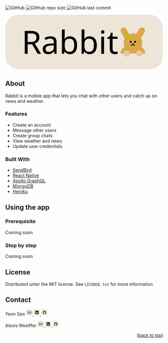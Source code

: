 <a id="readme-top"></a>
![GitHub](https://img.shields.io/github/license/awoelf/rabbit)
![GitHub repo size](https://img.shields.io/github/repo-size/awoelf/rabbit)
![GitHub last commit](https://img.shields.io/github/last-commit/awoelf/rabbit)

![rabbit-logo]

## About

Rabbit is a mobile app that lets you chat with other users and catch up on news and weather.

### Features

- Create an account
- Message other users
- Create group chats
- View weather and news
- Update user credentials

### Built With

- [SendBird](https://sendbird.com/)
- [React Native](https://reactnative.dev/)
- [Apollo GraphQL](https://www.apollographql.com/)
- [MongoDB](https://www.mongodb.com/)
- [Heroku](https://www.heroku.com/home)

## Using the app

### Prerequisite

Coming soon

### Step by step

Coming soon

<!-- 1. After starting the app, input your log in credentials or navigate to the sign up screen to create an account.
2. Once logged in, allow location services.
3.  -->

## License

Distributed unter the MIT license. See `LICENSE.txt` for more information

## Contact

Yeon Seo
<a href='mailto:rogseo@gmail.com'>
  <img src='./assets/email.svg' width='20'/>
</a>
<a href='https://www.linkedin.com/in/seo-yeon-6267b3158/'>
  <img src='./assets/linkedin.svg' width='20'/>
</a>
<a href='https://github.com/rogseo'>
  <img src='./assets/github.svg' width='20'/>
</a>

Alexis Woelffer
<a href='mailto:awoelf@outlook.com'>
  <img src='./assets/email.svg' width='20'/>
</a>
<a href='https://linkedin.com/in/alexis-w-dev'>
  <img src='./assets/linkedin.svg' width='20'/>
</a>
<a href='https://github.com/awoelf'>
  <img src='./assets/github.svg' width='20'/>
</a>

<!-- Links and images -->

[rabbit-logo]: ./assets/rabbit.svg
[linkedin-svg]: ./assets/linkedin.svg
[email-svg]: ./assets/email.svg
[github-svg]: ./assets/github.svg

<p align="right">(<a href="#readme-top">back to top</a>)</p>
